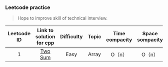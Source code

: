 ### Leetcode practice
> Hope to improve skill of technical interview.

|Leetcode ID|Link to solution for cpp|Difficulty|Topic|Time compacity|Space sompacity|
|:---------:|:----------------------:|:--------:|:----:|:-----------:|:-------------:|
|1|[Two Sum](https://github.com/Sinyu104/Leetcode-practice/blob/master/2-two_sum/solution.cpp)|Easy|Array|O（n）|O（n）|